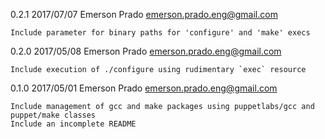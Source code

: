 0.2.1 2017/07/07 Emerson Prado emerson.prado.eng@gmail.com

    Include parameter for binary paths for 'configure' and 'make' execs

0.2.0 2017/05/08 Emerson Prado emerson.prado.eng@gmail.com

    Include execution of ./configure using rudimentary `exec` resource

0.1.0 2017/05/01 Emerson Prado emerson.prado.eng@gmail.com

    Include management of gcc and make packages using puppetlabs/gcc and puppet/make classes
    Include an incomplete README
